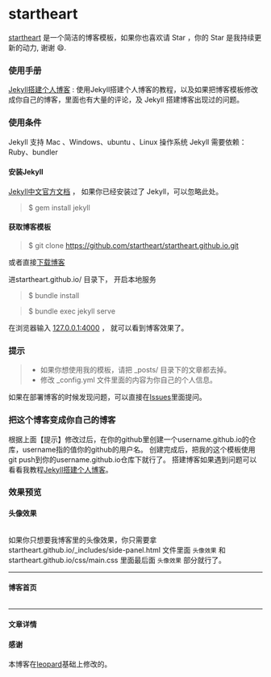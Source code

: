 # startheart

[startheart](http://baixin.io) 是一个简洁的博客模板，如果你也喜欢请 Star ，你的 Star 是我持续更新的动力, 谢谢 😄.

### 使用手册

[Jekyll搭建个人博客]()  :  使用Jekyll搭建个人博客的教程，以及如果把博客模板修改成你自己的博客，里面也有大量的评论，及 Jekyll 搭建博客出现过的问题。


### 使用条件

Jekyll 支持 Mac 、Windows、ubuntu 、Linux 操作系统
Jekyll 需要依赖：Ruby、bundler


#### 安装Jekyll

[Jekyll中文官方文档](http://jekyll.bootcss.com/) ， 如果你已经安装过了 Jekyll，可以忽略此处。

> $ gem install jekyll


#### 获取博客模板

> $ git clone https://github.com/startheart/startheart.github.io.git

或者直接[下载博客](https://github.com/startheart/startheart.github.io/archive/master.zip)

进startheart.github.io/ 目录下， 开启本地服务

> $ bundle install

> $ bundle exec jekyll serve

在浏览器输入 [127.0.0.1:4000](127.0.0.1:4000) ， 就可以看到博客效果了。


### 提示

>* 如果你想使用我的模板，请把 _posts/ 目录下的文章都去掉。
>* 修改 _config.yml 文件里面的内容为你自己的个人信息。

如果在部署博客的时候发现问题，可以直接在[Issues](https://github.com/startheart/startheart.github.io/issues)里面提问。


### 把这个博客变成你自己的博客

根据上面【提示】修改过后，在你的github里创建一个username.github.io的仓库，username指的值你的github的用户名。
创建完成后，把我的这个模板使用git push到你的username.github.io仓库下就行了。
搭建博客如果遇到问题可以看看我教程[Jekyll搭建个人博客]()。


### 效果预览

#### 头像效果

![]()

如果你只想要我博客里的头像效果，你只需要拿 startheart.github.io/_includes/side-panel.html 文件里面 `头像效果` 和 startheart.github.io/css/main.css 里面最后面 `头像效果` 部分就行了。


***

#### 博客首页

![]()

***

#### 文章详情



#### 感谢

本博客在[leopard](https://github.com/leopardpan/leopardpan.github.io.git/)基础上修改的。
